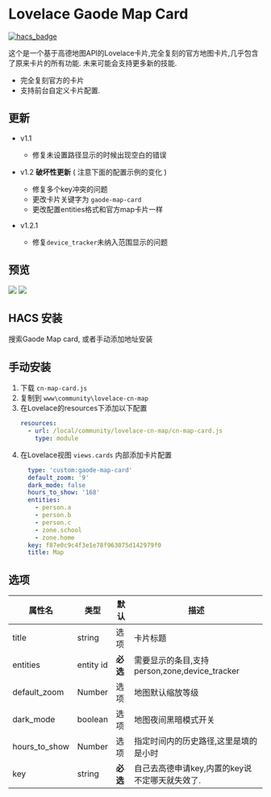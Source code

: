 <!--
 * @Author        : fineemb
 * @Github        : https://github.com/fineemb
 * @Description   : 
 * @Date          : 2020-02-16 22:33:53
 * @LastEditors   : fineemb
 * @LastEditTime  : 2020-05-08 23:19:28
 -->

# Lovelace Gaode Map Card

[![hacs_badge](https://img.shields.io/badge/HACS-Default-orange.svg)](https://github.com/custom-components/hacs)

这个是一个基于高德地图API的Lovelace卡片,完全复刻的官方地图卡片,几乎包含了原来卡片的所有功能. 未来可能会支持更多新的技能.

+ 完全复刻官方的卡片
+ 支持前台自定义卡片配置.

## 更新

+ v1.1
  + 修复未设置路径显示的时候出现空白的错误

  
+ v1.2 **破坏性更新** ( 注意下面的配置示例的变化 )
  + 修复多个key冲突的问题
  + 更改卡片关键字为 `gaode-map-card`
  + 更改配置entities格式和官方map卡片一样

+ v1.2.1
  + 修复`device_tracker`未纳入范围显示的问题
  
## 预览
![](https://iobroker-1255708240.cos.ap-hongkong.myqcloud.com/original/2X/6/67bd320a6d0f3f7442c94df865d0dfafdb506291.png)
![](https://iobroker-1255708240.cos.ap-hongkong.myqcloud.com/original/2X/c/c38c535b7e5573e12f2f1c2a4746ea5875d4e202.png)

## HACS 安装
搜索Gaode Map card, 或者手动添加地址安装
## 手动安装
1. 下载 `cn-map-card.js`
1. 复制到 `www\community\lovelace-cn-map`
1. 在Lovelace的resources下添加以下配置
    ``` yaml
    resources:
      - url: /local/community/lovelace-cn-map/cn-map-card.js
        type: module
    ```
1. 在Lovelace视图 `views.cards` 内部添加卡片配置
    ```yaml
      type: 'custom:gaode-map-card'
      default_zoom: '9'
      dark_mode: false
      hours_to_show: '168'
      entities:
        - person.a
        - person.b
        - person.c
        - zone.school
        - zone.home
      key: f87e0c9c4f3e1e78f963075d142979f0
      title: Map
    ```

## 选项

| 属性名 | 类型 | 默认 | 描述
| ---- | ---- | ------- | -----------
| title | string | 选项 | 卡片标题
| entities | entity id | **必选** | 需要显示的条目,支持person,zone,device_tracker
| default_zoom | Number | 选项 | 地图默认缩放等级
| dark_mode | boolean | 选项 | 地图夜间黑暗模式开关
| hours_to_show | Number | 选项 | 指定时间内的历史路径,这里是填的是小时
| key | string | **必选** | 自己去高德申请key,内置的key说不定哪天就失效了.
